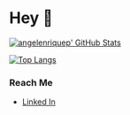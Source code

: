 # Hey 👋

[![angelenriquep' GitHub Stats](https://github-readme-stats.vercel.app/api?username=angelenriquep)](https://github.com/angelenriquep)

[![Top Langs](https://github-readme-stats.vercel.app/api/top-langs/?username=angelenriquep&layout=compact&include_all_commits=true)](https://github.com/angelenriquep)

### Reach Me
- [Linked In](https://www.linkedin.com/in/angel-enrique-a56283127/)

